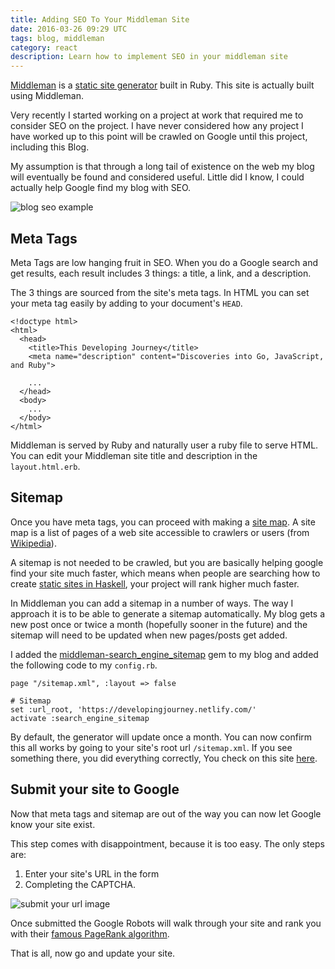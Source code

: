 ```yaml
---
title: Adding SEO To Your Middleman Site
date: 2016-03-26 09:29 UTC
tags: blog, middleman
category: react
description: Learn how to implement SEO in your middleman site
---
```

[Middleman](https://middlemanapp.com/) is a [static site generator](https://davidwalsh.name/introduction-static-site-generators) built in Ruby. This site is actually built using Middleman.

Very recently I started working on a project at work that required me to
consider SEO on the project. I have never considered how any project I
have worked up to this point will be crawled on Google until this
project, including this Blog. 

My assumption is that through a long tail of existence on the web my
blog will eventually be found and considered useful. Little did I know,
I could actually help Google find my blog with SEO.

![blog seo example](https://i.imgur.com/LV7hjCz.png)

## Meta Tags

Meta Tags are low hanging fruit in SEO. When you do a Google search and
get results, each result includes 3 things: a title, a link, and a
description.

The 3 things are sourced from the site's meta tags. In HTML you can set
your meta tag easily by adding to your document's `HEAD`.

```
<!doctype html>
<html>
  <head>
    <title>This Developing Journey</title>
    <meta name="description" content="Discoveries into Go, JavaScript, and Ruby">
    
    ...
  </head>
  <body>
    ...
  </body>
</html>
```

Middleman is served by Ruby and naturally user a ruby file to serve
HTML. You can edit your Middleman site title and description in the `layout.html.erb`.

## Sitemap

Once you have meta tags, you can proceed with making a [site map](https://en.wikipedia.org/wiki/Site_map). A site map is a list of pages of a web site accessible to crawlers or users (from [Wikipedia](https://en.wikipedia.org/wiki/Site_map)). 

A sitemap is not needed to be crawled, but you are basically helping
google find your site much faster, which means when people are
searching how to create [static sites in
Haskell](https://www.google.com/webhp?sourceid=chrome-instant&ion=1&espv=2&ie=UTF-8#q=static+site+generator+in+Haskell), your
project will rank higher much faster.

In Middleman you can add a sitemap in a number of ways. The way I
approach it is to be able to generate a sitemap automatically. My blog
gets a new post once or twice a month (hopefully sooner in the future)
  and the sitemap will need to be updated when new pages/posts get
  added. 

  I added the [middleman-search_engine_sitemap](https://github.com/Aupajo/middleman-search_engine_sitemap) gem to my blog and added the following code to my `config.rb`.

```
page "/sitemap.xml", :layout => false

# Sitemap
set :url_root, 'https://developingjourney.netlify.com/'
activate :search_engine_sitemap
```

By default, the generator will update once a month. You can now
confirm this all works by going to your site's root url
`/sitemap.xml`. If you see something there, you did everything
correctly, You check on this site [here](https://developingjourney.netlify.com/sitemap.xml).

## Submit your site to Google

Now that meta tags and sitemap are out of the way you can now let
Google know your site exist.

This step comes with disappointment, because it is too easy. The only steps are:

1. Enter your site's URL in the form
1. Completing the CAPTCHA.

![submit your url image](https://i.imgur.com/Feuequv.png)

Once submitted the Google Robots will walk through your site and
rank you with their [famous PageRank algorithm](https://checkpagerank.net/).

That is all, now go and update your site.